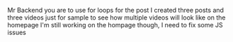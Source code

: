 Mr Backend you are to use for loops for the post
I created three posts and three videos just for sample to see how multiple videos will look like on the homepage
I'm still working on the hompage though, I need to fix some JS issues
